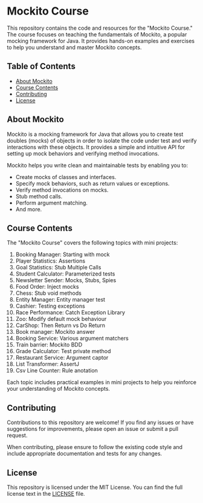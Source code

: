 # Mockito Course

This repository contains the code and resources for the "Mockito Course." The course focuses on teaching the fundamentals of Mockito, a popular mocking framework for Java. It provides hands-on examples and exercises to help you understand and master Mockito concepts.

## Table of Contents

- [About Mockito](#about-mockito)
- [Course Contents](#course-contents)
- [Contributing](#contributing)
- [License](#license)

## About Mockito

Mockito is a mocking framework for Java that allows you to create test doubles (mocks) of objects in order to isolate the code under test and verify interactions with these objects. It provides a simple and intuitive API for setting up mock behaviors and verifying method invocations.

Mockito helps you write clean and maintainable tests by enabling you to:

- Create mocks of classes and interfaces.
- Specify mock behaviors, such as return values or exceptions.
- Verify method invocations on mocks.
- Stub method calls.
- Perform argument matching.
- And more.

## Course Contents

The "Mockito Course" covers the following topics with mini projects:

1. Booking Manager: Starting with mock
2. Player Statistics: Assertions
3. Goal Statistics: Stub Multiple Calls
4. Student Calculator: Parameterized tests
5. Newsletter Sender: Mocks, Stubs, Spies
6. Food Order: Inject mocks
7. Chess: Stub void methods
8. Entity Manager: Entity manager test
9. Cashier: Testing exceptions
10. Race Performance: Catch Exception Library
11. Zoo: Modify default mock behaviour
12. CarShop: Then Return vs Do Return
13. Book manager: Mockito answer
14. Booking Service: Various argument matchers
15. Train barrier: Mockito BDD
16. Grade Calculator: Test private method
17. Restaurant Service: Argument captor
18. List Transformer: AssertJ
19. Csv Line Counter: Rule anotation

Each topic includes practical examples in mini projects to help you reinforce your understanding of Mockito concepts.

## Contributing

Contributions to this repository are welcome! If you find any issues or have suggestions for improvements, please open an issue or submit a pull request.

When contributing, please ensure to follow the existing code style and include appropriate documentation and tests for any changes.

## License

This repository is licensed under the MIT License. You can find the full license text in the [LICENSE](LICENSE) file.
